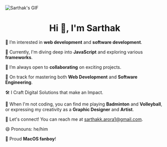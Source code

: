 ![Sarthak's GIF](https://camo.githubusercontent.com/aeccd107dc976c2b03742434d919359a948926e3b39c0c589df8ed66b69e915a/68747470733a2f2f7777772e63617265657267756964652e636f6d2f6361726565722f77702d636f6e74656e742f75706c6f6164732f323032302f30322f63732d616e2e676966)


<center>

# **Hi 👋, I'm Sarthak**

</center>


👀 I’m interested in **web development** and **software development**.

🌱 Currently, I'm diving deep into **JavaScript** and exploring various **frameworks**.

💞️ I’m always open to **collaborating** on exciting projects.

🌱 On track for mastering both **Web Development** and **Software Engineering**.

🛠 I Craft Digital Solutions that make an Impact.

🎨 When I'm not coding, you can find me playing **Badminton** and **Volleyball**, or expressing my creativity as a **Graphic Designer** and **Artist**.

📧 Let's connect! You can reach me at sarthakk.arora1@gmail.com.

😄 Pronouns: he/him

🍎 Proud **MacOS fanboy**! 


